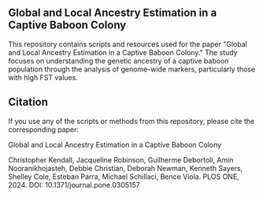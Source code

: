 ## Global and Local Ancestry Estimation in a Captive Baboon Colony

This repository contains scripts and resources used for the paper "Global and Local Ancestry Estimation in a Captive Baboon Colony." The study focuses on understanding the genetic ancestry of a captive baboon population through the analysis of genome-wide markers, particularly those with high FST values.


## Citation
If you use any of the scripts or methods from this repository, please cite the corresponding paper:

Global and Local Ancestry Estimation in a Captive Baboon Colony

Christopher Kendall, Jacqueline Robinson, Guilherme Debortoli, Amin Nooranikhojasteh, Debbie Christian, Deborah Newman, Kenneth Sayers, Shelley Cole, Esteban Parra, Michael Schillaci, Bence Viola.
PLOS ONE, 2024.
DOI: 10.1371/journal.pone.0305157
